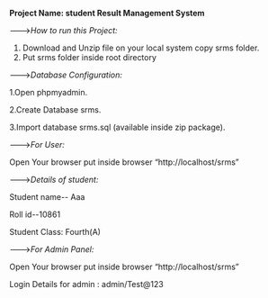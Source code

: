 ******Project Name: student Result Management System******

--->*How to run this Project:*
1. Download and Unzip file on your local system copy srms folder.
2. Put srms folder inside root directory




--->*Database Configuration:*

1.Open phpmyadmin.

2.Create Database srms.

3.Import database srms.sql (available inside zip package).




--->*For User:*

Open Your browser put inside browser “http://localhost/srms”




--->*Details of student:*

Student name-- Aaa

Roll id--10861

Student Class: Fourth(A)





--->*For Admin Panel:*

Open Your browser put inside browser “http://localhost/srms”

Login Details for admin : admin/Test@123
